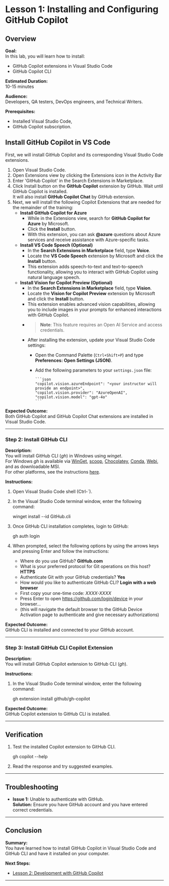 # Lesson 1: Installing and Configuring GitHub Copilot

## Overview

**Goal:**  
In this lab, you will learn how to install:

- GitHub Copilot extensions in Visual Studio Code
- GitHub Copilot CLI

**Estimated Duration:**  
10-15 minutes

**Audience:**  
 Developers, QA testers, DevOps engineers, and Technical Writers.

**Prerequisites:**

- Installed Visual Studio Code,
- GitHub Copilot subscription.

## Install GitHub Copilot in VS Code

First, we will install GitHub Copilot and its corresponding Visual Studio Code extensions.

1. Open Visual Studio Code.
2. Open Extensions view by clicking the Extensions icon in the Activity Bar
3. Enter 'GitHub Copilot' in the Search Extensions in Marketplace.
4. Click Install button on the **GitHub Copilot** extension by GitHub.
   Wait until GitHub Copilot is installed.  
   It will also install **GitHub Copilot Chat** by GitHub extension.
5. Next, we will install the following Copilot Extensions that are needed for the remainder of the training:
      - **Install GitHub Copilot for Azure**  
         - While in the Extensions view, search for **GitHub Copilot for Azure** by Microsoft.  
         - Click the **Install** button.  
         - With this extension, you can ask **@azure** questions about Azure services and receive assistance with Azure-specific tasks.  
      - **Install VS Code Speech (Optional)**  
         - In the **Search Extensions in Marketplace** field, type **Voice**.  
         - Locate the **VS Code Speech** extension by Microsoft and click the **Install** button.  
         - This extension adds speech-to-text and text-to-speech functionality, allowing you to interact with GitHub Copilot using natural language speech.
      - **Install Vision for Copilot Preview (Optional)**  
         - In the **Search Extensions in Marketplace** field, type **Vision**.  
         - Locate the **Vision for Copilot Preview** extension by Microsoft and click the **Install** button.  
         - This extension enables advanced vision capabilities, allowing you to include images in your prompts for enhanced interactions with GitHub Copilot.
         - >**Note**: This feature requires an Open AI Service and access credentials.
         - After installing the extension, update your Visual Studio Code settings:  
            - Open the Command Palette (`Ctrl+Shift+P`) and type **Preferences: Open Settings (JSON)**.  
            - Add the following parameters to your `settings.json` file:  

                  ```json
                  "copilot.vision.azureEndpoint": "<your instructor will provide an endpoint>",  
                  "copilot.vision.provider": "AzureOpenAI",  
                  "copilot.vision.model": "gpt-4o"
                  ```  

**Expected Outcome:**  
Both GitHub Copilot and GitHub Copilot Chat extensions are installed in Visual Studio Code.

---

### Step 2: Install GitHub CLI

**Description:**  
You will install GitHub CLI (_gh_) in Windows using _winget_.  
For Windows _gh_ is available via [WinGet](https://github.com/microsoft/winget-cli), [scoop](https://scoop.sh/), [Chocolatey](https://chocolatey.org/), [Conda](https://github.com/cli/cli?tab=readme-ov-file#conda), [Webi](https://github.com/cli/cli?tab=readme-ov-file#webi), and as downloadable MSI.  
For other platforms, see the instructions [here](https://github.com/cli/cli?tab=readme-ov-file#installation).

**Instructions:**

1. Open Visual Studio Code shell (Ctrl-`).
2. In the Visual Studio Code terminal window, enter the following command:

      winget install --id GitHub.cli  

3. Once GitHub CLI installation completes, login to GitHub:

      gh auth login

4. When prompted, select the following options by using the arrows keys and pressing Enter and follow the instructions:

   - Where do you use GitHub? **GitHub.com**
   - What is your preferred protocol for Git operations on this host? **HTTPS**
   - Authenticate Git with your GitHub credentials? **Yes**
   - How would you like to authenticate GitHub CLI? **Login with a web browser**
   - First copy your one-time code: _XXXX-XXXX_
   - Press Enter to open <https://github.com/login/device> in your browser...
   - (this will navigate the default browser to the GitHub Device Activation page to authenticate and give necessary authorizations)

**Expected Outcome:**  
GitHub CLI is installed and connected to your GitHub account.

---

### Step 3: Install GitHub CLI Copilot Extension

**Description:**  
You will install GitHub Copilot extension to GitHub CLI (_gh_).

**Instructions:**

1. In the Visual Studio Code terminal window, enter the following command:

      gh extension install github/gh-copilot

**Expected Outcome:**  
GitHub Copilot extension to GitHub CLI is installed.

---

## Verification

1. Test the installed Copilot extension to GitHub CLI.

      gh copilot --help

2. Read the response and try suggested examples.

---

## Troubleshooting

- **Issue 1:** Unable to authenticate with GitHub.  
  **Solution:** Ensure you have GitHub account and you have entered correct credentials.

---

## Conclusion

**Summary:**  
You have learned how to install GitHub Copilot in Visual Studio Code and GitHub CLI and have it installed on your computer.

**Next Steps:**

- [Lesson 2: Development with GitHub Copilot](2-development-with-copilot.md)

---
